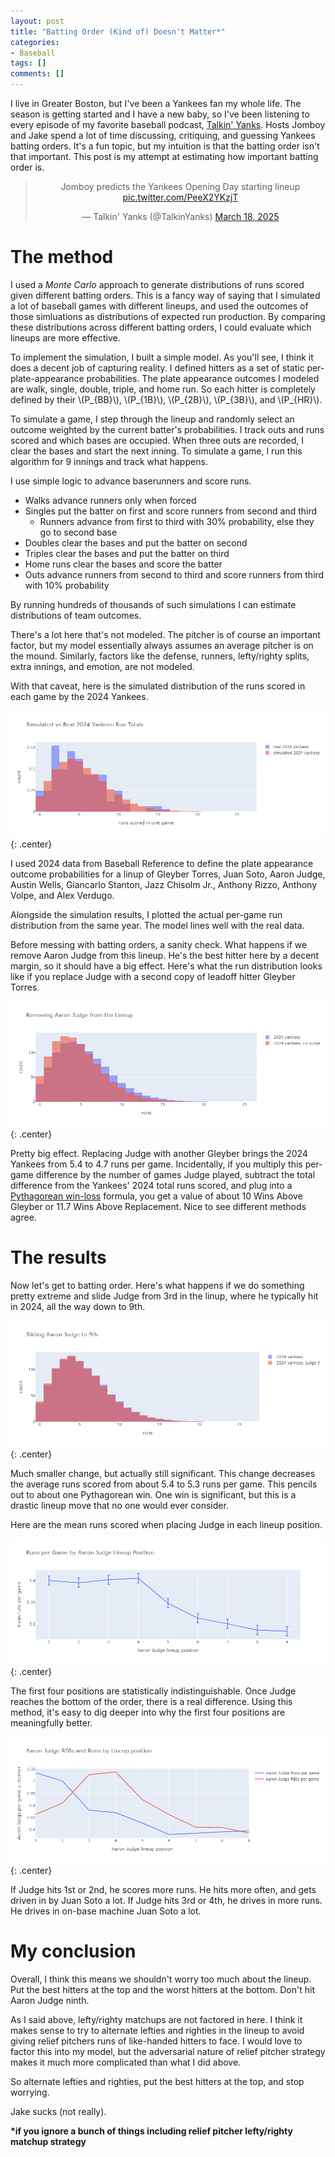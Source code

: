 ```yaml
---
layout: post
title: "Batting Order (Kind of) Doesn't Matter*"
categories:
- Baseball
tags: []
comments: []
---
```


I live in Greater Boston, but I've been a Yankees fan my whole life.
The season is getting started and I have a new baby, so I've been listening to every episode of my favorite baseball podcast, [Talkin' Yanks](https://www.youtube.com/channel/UCzcaZfAmCJlCSoBOiNWx20Q).
Hosts Jomboy and Jake spend a lot of time discussing, critiquing, and guessing Yankees batting orders.
It's a fun topic, but my intuition is that the batting order isn't that important. 
This post is my attempt at estimating how important batting order is.

<blockquote class="twitter-tweet tw-align-center" style="text-align: center;"><p lang="en" dir="ltr">Jomboy predicts the Yankees Opening Day starting lineup <a href="https://t.co/PeeX2YKzjT">pic.twitter.com/PeeX2YKzjT</a></p>&mdash; Talkin&#39; Yanks (@TalkinYanks) <a href="https://twitter.com/TalkinYanks/status/1902075624048455761?ref_src=twsrc%5Etfw">March 18, 2025</a></blockquote> <script async src="https://platform.twitter.com/widgets.js" charset="utf-8"></script>

# The method

I used a _Monte Carlo_ approach to generate distributions of runs scored given different batting orders.
This is a fancy way of saying that I simulated a lot of baseball games with different lineups, and used the outcomes of those simluations as distributions of expected run production. 
By comparing these distributions across different batting orders, I could evaluate which lineups are more effective.

To implement the simulation, I built a simple model.
As you'll see, I think it does a decent job of capturing reality.
I defined hitters as a set of static per-plate-appearance probabilities.
The plate appearance outcomes I modeled are walk, single, double, triple, and home run.
So each hitter is completely defined by their \\(P_{BB}\\), \\(P_{1B}\\), \\(P_{2B}\\), \\(P_{3B}\\), and \\(P_{HR}\\).
<!-- Correspondingly, \\(P_{out} = 1 - P_{BB} + P_{1B} + P_{2B} + P_{3B} + P_{HR}\\). -->

To simulate a game, I step through the lineup and randomly select an outcome weighted by the current batter's probabilities.
I track outs and runs scored and which bases are occupied.
When three outs are recorded, I clear the bases and start the next inning.
To simulate a game, I run this algorithm for 9 innings and track what happens.

I use simple logic to advance baserunners and score runs.

- Walks advance runners only when forced
- Singles put the batter on first and score runners from second and third
  - Runners advance from first to third with 30% probability, else they go to second base
- Doubles clear the bases and put the batter on second
- Triples clear the bases and put the batter on third
- Home runs clear the bases and score the batter
- Outs advance runners from second to third and score runners from third with 10% probability

By running hundreds of thousands of such simulations I can estimate distributions of team outcomes.

There's a lot here that's not modeled.
The pitcher is of course an important factor, but my model essentially always assumes an average pitcher is on the mound.
Similarly, factors like the defense, runners, lefty/righty splits, extra innings, and emotion, are not modeled.

With that caveat, here is the simulated distribution of the runs scored in each game by the 2024 Yankees.

![](/assets/img/2025/run_dist_comp.png){: .center}

I used 2024 data from Baseball Reference to define the plate appearance outcome probabilities for a linup of Gleyber Torres, Juan Soto, Aaron Judge, Austin Wells, Giancarlo Stanton, Jazz Chisolm Jr., Anthony Rizzo, Anthony Volpe, and Alex Verdugo.

Alongside the simulation results, I plotted the actual per-game run distribution from the same year.
The model lines well with the real data.

Before messing with batting orders, a sanity check.
What happens if we remove Aaron Judge from this lineup.
He's the best hitter here by a decent margin, so it should have a big effect.
Here's what the run distribution looks like if you replace Judge with a second copy of leadoff hitter Gleyber Torres.

![](/assets/img/2025/run_dist_no_judge.png){: .center}

Pretty big effect.
Replacing Judge with another Gleyber brings the 2024 Yankees from 5.4 to 4.7 runs per game.
Incidentally, if you multiply this per-game difference by the number of games Judge played, subtract the total difference from the Yankees' 2024 total runs scored, and plug into a [Pythagorean win-loss](https://en.wikipedia.org/wiki/Pythagorean_expectation) formula, you get a value of about 10 Wins Above Gleyber or 11.7 Wins Above Replacement.
Nice to see different methods agree.

# The results

Now let's get to batting order. 
Here's what happens if we do something pretty extreme and slide Judge from 3rd in the linup, where he typically hit in 2024, all the way down to 9th.

![](/assets/img/2025/run_dist_judge_9.png){: .center}

Much smaller change, but actually still significant.
This change decreases the average runs scored from about 5.4 to 5.3 runs per game.
This pencils out to about one Pythagorean win.
One win is significant, but this is a drastic lineup move that no one would ever consider.

Here are the mean runs scored when placing Judge in each lineup position. 

![](/assets/img/2025/runs_vs_pos.png){: .center}

The first four positions are statistically indistinguishable.
Once Judge reaches the bottom of the order, there is a real difference.
Using this method, it's easy to dig deeper into why the first four positions are meaningfully better.

![](/assets/img/2025/judge_runs_rbis.png){: .center}

If Judge hits 1st or 2nd, he scores more runs. 
He hits more often, and gets driven in by Juan Soto a lot.
If Judge hits 3rd or 4th, he drives in more runs. 
He drives in on-base machine Juan Soto a lot.

# My conclusion

Overall, I think this means we shouldn't worry too much about the lineup.
Put the best hitters at the top and the worst hitters at the bottom.
Don't hit Aaron Judge ninth.

As I said above, lefty/righty matchups are not factored in here.
I think it makes sense to try to alternate lefties and righties in the lineup to avoid giving relief pitchers runs of like-handed hitters to face.
I would love to factor this into my model, but the adversarial nature of relief pitcher strategy makes it much more complicated than what I did above.

So alternate lefties and righties, put the best hitters at the top, and stop worrying.

Jake sucks (not really).

**\*if you ignore a bunch of things including relief pitcher lefty/righty matchup strategy**